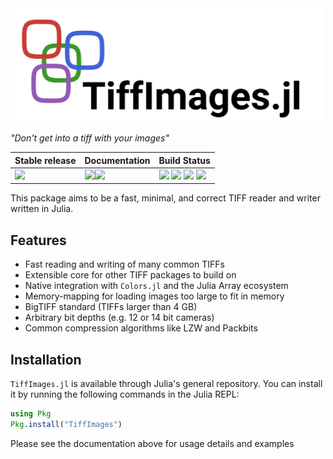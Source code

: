 <img src="https://raw.githubusercontent.com/tlnagy/TiffImages.jl/b4f946b75caae33992eb818551230ded7a9aa9de/docs/src/assets/fulllogo.svg" width="500">

_"Don't get into a tiff with your images"_

| **Stable release** | **Documentation**                 | **Build Status**                                              |
|:------------------------------------------------------|:-------------------------------------------------------------------------|:--------------------------------------------------------------|
| ![](https://juliahub.com/docs/TiffImages/version.svg) | [![][docs-stable-img]][docs-stable-url][![][docs-dev-img]][docs-dev-url] | [![][status-img]][status-url] [![][ci-img]][ci-url] [![][codecov-img]][codecov-url] [![][aqua-img]][aqua-url] |

This package aims to be a fast, minimal, and correct TIFF reader and writer
written in Julia.

## Features

- Fast reading and writing of many common TIFFs
- Extensible core for other TIFF packages to build on
- Native integration with `Colors.jl` and the Julia Array ecosystem
- Memory-mapping for loading images too large to fit in memory
- BigTIFF standard (TIFFs larger than 4 GB)
- Arbitrary bit depths (e.g. 12 or 14 bit cameras)
- Common compression algorithms like LZW and Packbits

## Installation

`TiffImages.jl` is available through Julia's general repository. You can install
it by running the following commands in the Julia REPL:

```julia
using Pkg
Pkg.install("TiffImages")
```

Please see the documentation above for usage details and examples

[docs-stable-img]: https://img.shields.io/badge/docs-stable-blue.svg
[docs-stable-url]: https://tamasnagy.com/TiffImages.jl/stable

[docs-dev-img]: https://img.shields.io/badge/docs-dev-blue.svg
[docs-dev-url]: https://tamasnagy.com/TiffImages.jl/dev

[ci-img]: https://github.com/tlnagy/TiffImages.jl/workflows/CI/badge.svg
[ci-url]: https://github.com/tlnagy/TiffImages.jl/actions

[codecov-img]: https://codecov.io/gh/tlnagy/TiffImages.jl/branch/master/graph/badge.svg
[codecov-url]: https://codecov.io/gh/tlnagy/TiffImages.jl

[status-img]: https://www.repostatus.org/badges/latest/active.svg
[status-url]: https://www.repostatus.org/#active

[aqua-img]: https://raw.githubusercontent.com/JuliaTesting/Aqua.jl/master/badge.svg
[aqua-url]: https://github.com/JuliaTesting/Aqua.jl
